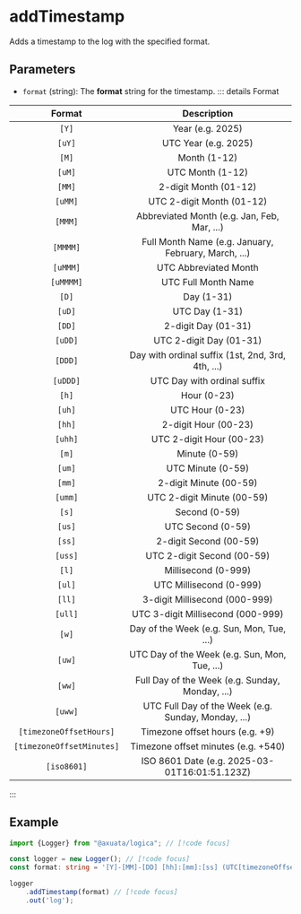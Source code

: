 # addTimestamp
Adds a timestamp to the log with the specified format.

## Parameters
- `format` (string): The **format** string for the timestamp.
::: details Format

|          Format           |                     Description                      |
|:-------------------------:|:----------------------------------------------------:|
|           `[Y]`           |                   Year (e.g. 2025)                   |
|          `[uY]`           |                 UTC Year (e.g. 2025)                 |
|           `[M]`           |                     Month (1-12)                     |
|          `[uM]`           |                   UTC Month (1-12)                   |
|          `[MM]`           |                2-digit Month (01-12)                 |
|          `[uMM]`          |              UTC 2-digit Month (01-12)               |
|          `[MMM]`          |     Abbreviated Month (e.g. Jan, Feb, Mar, ...)      |
|         `[MMMM]`          | Full Month Name (e.g. January, February, March, ...) |
|         `[uMMM]`          |                UTC Abbreviated Month                 |
|         `[uMMMM]`         |                 UTC Full Month Name                  |
|           `[D]`           |                      Day (1-31)                      |
|          `[uD]`           |                    UTC Day (1-31)                    |
|          `[DD]`           |                 2-digit Day (01-31)                  |
|          `[uDD]`          |               UTC 2-digit Day (01-31)                |
|          `[DDD]`          |  Day with ordinal suffix (1st, 2nd, 3rd, 4th, ...)   |
|         `[uDDD]`          |             UTC Day with ordinal suffix              |
|           `[h]`           |                     Hour (0-23)                      |
|          `[uh]`           |                   UTC Hour (0-23)                    |
|          `[hh]`           |                 2-digit Hour (00-23)                 |
|          `[uhh]`          |               UTC 2-digit Hour (00-23)               |
|           `[m]`           |                    Minute (0-59)                     |
|          `[um]`           |                  UTC Minute (0-59)                   |
|          `[mm]`           |                2-digit Minute (00-59)                |
|          `[umm]`          |              UTC 2-digit Minute (00-59)              |
|           `[s]`           |                    Second (0-59)                     |
|          `[us]`           |                  UTC Second (0-59)                   |
|          `[ss]`           |                2-digit Second (00-59)                |
|          `[uss]`          |              UTC 2-digit Second (00-59)              |
|           `[l]`           |                 Millisecond (0-999)                  |
|          `[ul]`           |               UTC Millisecond (0-999)                |
|          `[ll]`           |            3-digit Millisecond (000-999)             |
|          `[ull]`          |          UTC 3-digit Millisecond (000-999)           |
|           `[w]`           |      Day of the Week (e.g. Sun, Mon, Tue, ...)       |
|          `[uw]`           |    UTC Day of the Week (e.g. Sun, Mon, Tue, ...)     |
|          `[ww]`           |   Full Day of the Week (e.g. Sunday, Monday, ...)    |
|          `[uww]`          | UTC Full Day of the Week (e.g. Sunday, Monday, ...)  |
|  `[timezoneOffsetHours]`  |           Timezone offset hours (e.g. +9)            |
| `[timezoneOffsetMinutes]` |         Timezone offset minutes (e.g. +540)          |
|        `[iso8601]`        |    ISO 8601 Date (e.g. 2025-03-01T16:01:51.123Z)     |
:::

## Example
```typescript
import {Logger} from "@axuata/logica"; // [!code focus]

const logger = new Logger(); // [!code focus]
const format: string = '[Y]-[MM]-[DD] [hh]:[mm]:[ss] (UTC[timezoneOffsetHours])';  // [!code focus]

logger
    .addTimestamp(format) // [!code focus]
    .out('log');
```